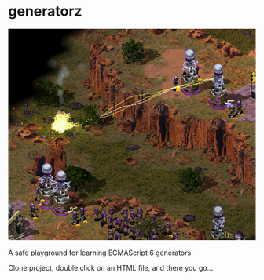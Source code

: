 # generatorz

![alt image](/img/coilpowah.png)

A safe playground for learning ECMAScript 6 generators.

Clone project, double click on an HTML file, and there you go...